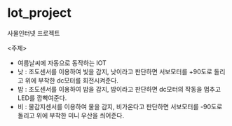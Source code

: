 # Iot_project
사물인터넷 프로젝트

 <주제>
 - 여름날씨에 자동으로 동작하는 IOT
 - 낮 : 조도센서를 이용하여 빛을 감지, 낮이라고 판단하면 서보모터를 +90도로 돌리고 위에 부착한 dc모터를 회전시켜준다.
 - 밤 : 조도센서를 이용하여 밤을 감지, 밤이라고 판단하면 dc모터의 작동을 멈추고 LED를 깜빡여준다.
 - 비 : 물감지센서를 이용하여 물을 감지, 비가온다고 판단하면 서보모터를 -90도로 돌리고 위에 부착한 미니 우산을 씌어준다.
 
